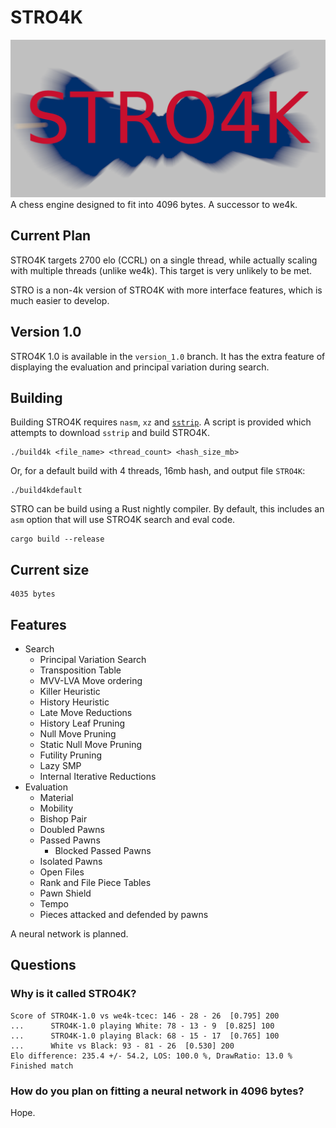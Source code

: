 # STRO4K
![logo](logo.png)
A chess engine designed to fit into 4096 bytes. A successor to we4k.

## Current Plan
STRO4K targets 2700 elo (CCRL) on a single thread, while actually scaling with multiple threads (unlike we4k). This target is very unlikely to be met.

STRO is a non-4k version of STRO4K with more interface features, which is much easier to develop.

## Version 1.0
STRO4K 1.0 is available in the `version_1.0` branch. It has the extra feature of displaying the evaluation and principal variation during search.

## Building
Building STRO4K requires `nasm`, `xz` and [`sstrip`](https://github.com/aunali1/super-strip). A script is provided which attempts to download `sstrip` and build STRO4K.

```
./build4k <file_name> <thread_count> <hash_size_mb>
```

Or, for a default build with 4 threads, 16mb hash, and output file `STRO4K`:
```
./build4kdefault
```

STRO can be build using a Rust nightly compiler. By default, this includes an `asm` option that will use STRO4K search and eval code.
```
cargo build --release
```

## Current size
```
4035 bytes
```
## Features
* Search
    * Principal Variation Search
    * Transposition Table
    * MVV-LVA Move ordering
    * Killer Heuristic
    * History Heuristic
    * Late Move Reductions
    * History Leaf Pruning
    * Null Move Pruning
    * Static Null Move Pruning
    * Futility Pruning
    * Lazy SMP
    * Internal Iterative Reductions
* Evaluation
    * Material
    * Mobility
    * Bishop Pair
    * Doubled Pawns
    * Passed Pawns
        * Blocked Passed Pawns
    * Isolated Pawns
    * Open Files
    * Rank and File Piece Tables
    * Pawn Shield
    * Tempo
    * Pieces attacked and defended by pawns

A neural network is planned.

## Questions
### Why is it called STRO4K?
```
Score of STRO4K-1.0 vs we4k-tcec: 146 - 28 - 26  [0.795] 200
...      STRO4K-1.0 playing White: 78 - 13 - 9  [0.825] 100
...      STRO4K-1.0 playing Black: 68 - 15 - 17  [0.765] 100
...      White vs Black: 93 - 81 - 26  [0.530] 200
Elo difference: 235.4 +/- 54.2, LOS: 100.0 %, DrawRatio: 13.0 %
Finished match
```

### How do you plan on fitting a neural network in 4096 bytes?
Hope.
